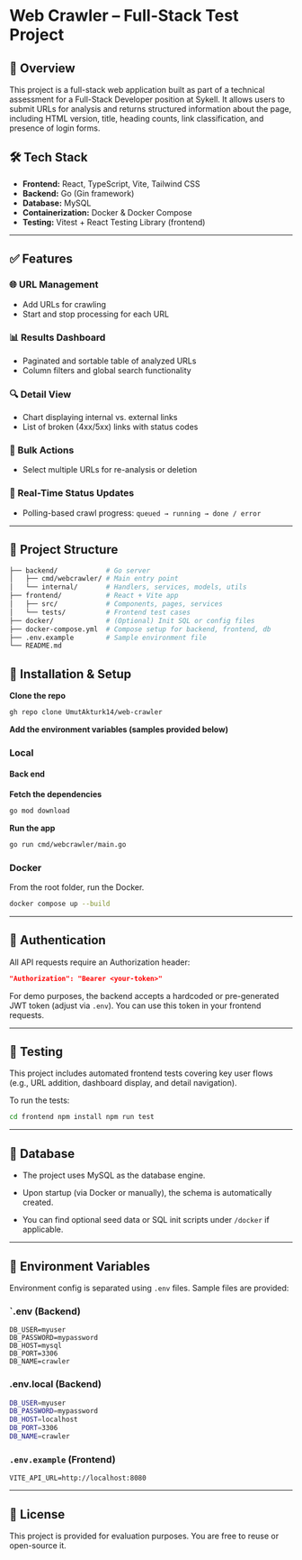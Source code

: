 # Web Crawler – Full-Stack Test Project

## 📘 Overview

This project is a full-stack web application built as part of a technical assessment for a Full-Stack Developer position at Sykell. It allows users to submit URLs for analysis and returns structured information about the page, including HTML version, title, heading counts, link classification, and presence of login forms.

## 🛠️ Tech Stack

- **Frontend:** React, TypeScript, Vite, Tailwind CSS
- **Backend:** Go (Gin framework)
- **Database:** MySQL
- **Containerization:** Docker & Docker Compose
- **Testing:** Vitest + React Testing Library (frontend)

---

## ✅ Features

### 🌐 URL Management

- Add URLs for crawling
- Start and stop processing for each URL

### 📊 Results Dashboard

- Paginated and sortable table of analyzed URLs
- Column filters and global search functionality

### 🔍 Detail View

- Chart displaying internal vs. external links
- List of broken (4xx/5xx) links with status codes

### 🧩 Bulk Actions

- Select multiple URLs for re-analysis or deletion

### 🔁 Real-Time Status Updates

- Polling-based crawl progress: `queued → running → done / error`

---

## 📂 Project Structure

```bash
├── backend/            # Go server
│   ├── cmd/webcrawler/ # Main entry point
│   └── internal/       # Handlers, services, models, utils
├── frontend/           # React + Vite app
│   ├── src/            # Components, pages, services
│   └── tests/          # Frontend test cases
├── docker/             # (Optional) Init SQL or config files
├── docker-compose.yml  # Compose setup for backend, frontend, db
├── .env.example        # Sample environment file
└── README.md
```

## 🚀 Installation & Setup

**Clone the repo**

```bash
gh repo clone UmutAkturk14/web-crawler
```

**Add the environment variables (samples provided below)**

### Local

#### Back end

**Fetch the dependencies**

```bash
go mod download
```

**Run the app**

```bash
go run cmd/webcrawler/main.go
```

### Docker

From the root folder, run the Docker.

```bash
docker compose up --build
```

---

## 🔐 Authentication

All API requests require an Authorization header:

```json
"Authorization": "Bearer <your-token>"
```

For demo purposes, the backend accepts a hardcoded or pre-generated JWT token (adjust via `.env`). You can use this token in your frontend requests.

---

## 🧪 Testing

This project includes automated frontend tests covering key user flows (e.g., URL addition, dashboard display, and detail navigation).

To run the tests:

```bash
cd frontend npm install npm run test
```

---

## 🧬 Database

- The project uses MySQL as the database engine.

- Upon startup (via Docker or manually), the schema is automatically created.

- You can find optional seed data or SQL init scripts under `/docker` if applicable.

---

## 🔧 Environment Variables

Environment config is separated using `.env` files. Sample files are provided:

### `.env (Backend)

```.env
DB_USER=myuser
DB_PASSWORD=mypassword
DB_HOST=mysql
DB_PORT=3306
DB_NAME=crawler
```

### .env.local (Backend)

```bash
DB_USER=myuser
DB_PASSWORD=mypassword
DB_HOST=localhost
DB_PORT=3306
DB_NAME=crawler
```

### `.env.example` (Frontend)

```.env
VITE_API_URL=http://localhost:8080
```

---

## 📄 License

This project is provided for evaluation purposes. You are free to reuse or open-source it.
